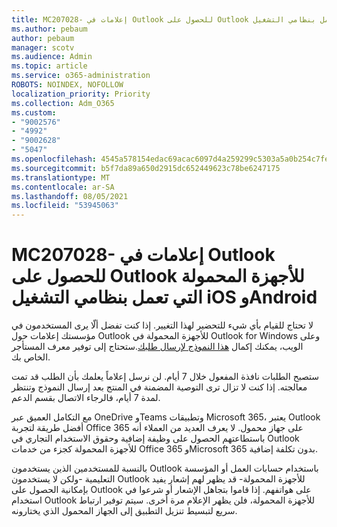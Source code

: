 ```yaml
---
title: MC207028- إعلامات في Outlook للحصول على Outlook للأجهزة المحمولة التي تعمل بنظامي التشغيل iOS وAndroid
ms.author: pebaum
author: pebaum
manager: scotv
ms.audience: Admin
ms.topic: article
ms.service: o365-administration
ROBOTS: NOINDEX, NOFOLLOW
localization_priority: Priority
ms.collection: Adm_O365
ms.custom:
- "9002576"
- "4992"
- "9002628"
- "5047"
ms.openlocfilehash: 4545a578154edac69acac6097d4a259299c5303a5a0b254c7fe0c57869b7bcab
ms.sourcegitcommit: b5f7da89a650d2915dc652449623c78be6247175
ms.translationtype: MT
ms.contentlocale: ar-SA
ms.lasthandoff: 08/05/2021
ms.locfileid: "53945063"
---
```

# <a name="mc207028---notifications-in-outlook-to-obtain-outlook-for-ios-and-android-on-mobile-devices"></a>MC207028- إعلامات في Outlook للحصول على Outlook للأجهزة المحمولة التي تعمل بنظامي التشغيل iOS وAndroid

لا تحتاج للقيام بأي شيء للتحضير لهذا التغيير. إذا كنت تفضل ألّا يرى المستخدمون في مؤسستك إعلامات حول Outlook للأجهزة المحمولة في Outlook for Windows وعلى الويب، يمكنك إكمال [هذا النموذج لإرسال طلبك](https://aka.ms/MC207028).ستحتاج إلى توفير معرف المستأجر الخاص بك. 

ستصبح الطلبات نافذة المفعول خلال 7 أيام. لن نرسل إعلاماً يعلمك بأن الطلب قد تمت معالجته. إذا كنت لا تزال ترى التوصية المضمنة في المنتج بعد إرسال النموذج وتنتظر لمدة 7 أيام، فالرجاء الاتصال بقسم الدعم.

مع التكامل العميق عبر OneDrive وTeams وتطبيقات Microsoft 365، يعتبر Outlook أفضل طريقة لتجربة Office 365 على جهاز محمول. لا يعرف العديد من العملاء أنه باستطاعتهم الحصول على وظيفة إضافية وحقوق الاستخدام التجاري في Outlook للأجهزة المحمولة كجزء من خدمات Office 365 وMicrosoft 365 بدون تكلفة إضافية.

بالنسبة للمستخدمين الذين يستخدمون Outlook باستخدام حسابات العمل أو المؤسسة التعليمية -ولكن لا يستخدمون Outlook للأجهزة المحمولة- قد يظهر لهم إشعار يفيد بإمكانية الحصول على Outlook على هواتفهم. إذا قاموا بتجاهل الإشعار أو شرعوا في استخدام Outlook للأجهزة المحمولة، فلن يظهر الإعلام مرة أخرى. سيتم توفير ارتباط سريع لتبسيط تنزيل التطبيق إلى الجهاز المحمول الذي يختارونه.
